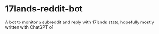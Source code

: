 # 17lands-reddit-bot
A bot to monitor a subreddit and reply with 17lands stats, hopefully mostly written with ChatGPT o1
